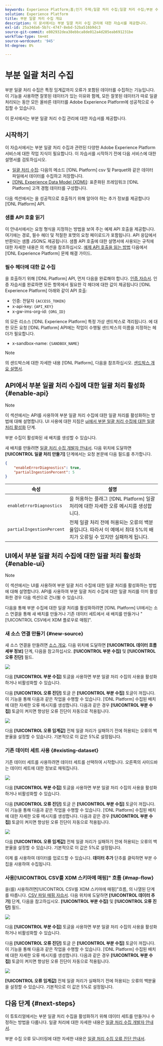 ```yaml
---
keywords: Experience Platform;홈;인기 주제;일괄 처리 수집;일괄 처리 수집;부분 수집;부분 수집;부분 수집;오류 검색;오류 검색;부분 일괄 처리 수집;부분 일괄 처리 수집;부분;수집;수집;수집;
solution: Experience Platform
title: 부분 일괄 처리 수집 개요
description: 이 문서에서는 부분 일괄 처리 수집 관리에 대한 자습서를 제공합니다.
exl-id: 25a34da6-5b7c-4747-8ebd-52ba516b9dc3
source-git-commit: e802932dea38ebbca8de012a4d285eab691231be
workflow-type: tm+mt
source-wordcount: '945'
ht-degree: 0%

---
```


# 부분 일괄 처리 수집

부분 일괄 처리 수집은 특정 임계값까지 오류가 포함된 데이터를 수집하는 기능입니다. 이 기능을 사용하면 잘못된 데이터가 있는 이유와 함께, 모든 잘못된 데이터가 따로 일괄 처리되는 동안 모든 올바른 데이터를 Adobe Experience Platform에 성공적으로 수집할 수 있습니다.

이 문서에서는 부분 일괄 처리 수집 관리에 대한 자습서를 제공합니다.

## 시작하기

이 자습서에서는 부분 일괄 처리 수집과 관련된 다양한 Adobe Experience Platform 서비스에 대한 작업 지식이 필요합니다. 이 자습서를 시작하기 전에 다음 서비스에 대한 설명서를 검토하십시오.

- [일괄 처리 수집](./overview.md): 다음의 메소드 [!DNL Platform] csv 및 Parquet와 같은 데이터 파일에서 데이터를 수집하고 저장합니다.
- [[!DNL Experience Data Model (XDM)]](../../xdm/home.md): 표준화된 프레임워크 [!DNL Platform] 고객 경험 데이터를 구성합니다.

다음 섹션에서는 을 성공적으로 호출하기 위해 알아야 하는 추가 정보를 제공합니다 [!DNL Platform] API.

### 샘플 API 호출 읽기

이 안내서에서는 요청 형식을 지정하는 방법을 보여 주는 예제 API 호출을 제공합니다. 여기에는 경로, 필수 헤더 및 적절한 포맷의 요청 페이로드가 포함됩니다. API 응답에서 반환되는 샘플 JSON도 제공됩니다. 샘플 API 호출에 대한 설명서에 사용되는 규칙에 대한 자세한 내용은 의 섹션을 참조하십시오. [예제 API 호출을 읽는 방법](../../landing/troubleshooting.md#how-do-i-format-an-api-request) 다음에서 [!DNL Experience Platform] 문제 해결 가이드.

### 필수 헤더에 대한 값 수집

을 호출하기 위해 [!DNL Platform] API, 먼저 다음을 완료해야 합니다. [인증 자습서](https://www.adobe.com/go/platform-api-authentication-en). 인증 자습서를 완료하면 모든 항목에서 필요한 각 헤더에 대한 값이 제공됩니다 [!DNL Experience Platform] 아래와 같이 API 호출:

- 인증: 전달자 `{ACCESS_TOKEN}`
- x-api-key: `{API_KEY}`
- x-gw-ims-org-id: `{ORG_ID}`

의 모든 리소스 [!DNL Experience Platform] 특정 가상 샌드박스로 격리됩니다. 에 대한 모든 요청 [!DNL Platform] API에는 작업이 수행될 샌드박스의 이름을 지정하는 헤더가 필요합니다.

- x-sandbox-name: `{SANDBOX_NAME}`

>[!NOTE]
>
>의 샌드박스에 대한 자세한 내용 [!DNL Platform], 다음을 참조하십시오. [샌드박스 개요 설명서](../../sandboxes/home.md).

## API에서 부분 일괄 처리 수집에 대한 일괄 처리 활성화 {#enable-api}

>[!NOTE]
>
>이 섹션에서는 API를 사용하여 부분 일괄 처리 수집에 대한 일괄 처리를 활성화하는 방법에 대해 설명합니다. UI 사용에 대한 지침은 [ui에서 부분 일괄 처리 수집에 대한 일괄 처리 활성화](#enable-ui) 단계.

부분 수집이 활성화된 새 배치를 생성할 수 있습니다.

새 배치를 만들려면 [일괄 처리 수집 개발자 안내서](./api-overview.md). 다음 위치에 도달하면 **[!UICONTROL 일괄 처리 만들기]** 단계에서는 요청 본문에 다음 필드를 추가합니다.

```json
{
    "enableErrorDiagnostics": true,
    "partialIngestionPercent": 5
}
```

| 속성 | 설명 |
| -------- | ----------- |
| `enableErrorDiagnostics` | 을 허용하는 플래그 [!DNL Platform] 일괄 처리에 대한 자세한 오류 메시지를 생성합니다. |
| `partialIngestionPercent` | 전체 일괄 처리 전에 허용되는 오류의 백분율입니다. 따라서 이 예에서 최대 5%의 배치가 오류일 수 있지만 실패하게 됩니다. |


## UI에서 부분 일괄 처리 수집에 대한 일괄 처리 활성화 {#enable-ui}

>[!NOTE]
>
>이 섹션에서는 UI를 사용하여 부분 일괄 처리 수집에 대한 일괄 처리를 활성화하는 방법에 대해 설명합니다. API를 사용하여 부분 일괄 처리 수집에 대한 일괄 처리를 이미 활성화한 경우 다음 섹션으로 건너뛸 수 있습니다.

다음을 통해 부분 수집에 대한 일괄 처리를 활성화하려면 [!DNL Platform] UI에서는 소스 연결을 통해 새 배치를 만들거나 기존 데이터 세트에서 새 배치를 만들거나 &quot;[!UICONTROL CSV에서 XDM 플로우로 매핑]&quot;.

### 새 소스 연결 만들기 {#new-source}

새 소스 연결을 만들려면 [소스 개요](../../sources/home.md). 다음 위치에 도달하면 **[!UICONTROL 데이터 흐름 세부 정보]** 단계, 다음을 참고하십시오. **[!UICONTROL 부분 수집]** 및 **[!UICONTROL 오류 진단]** 필드.

![](../images/batch-ingestion/partial-ingestion/configure-batch.png)

다음 **[!UICONTROL 부분 수집]** 토글을 사용하면 부분 일괄 처리 수집의 사용을 활성화하거나 비활성화할 수 있습니다.

다음 **[!UICONTROL 오류 진단]** 토글 은 **[!UICONTROL 부분 수집]** 토글이 꺼집니다. 이 기능을 통해 다음과 같은 작업을 수행할 수 있습니다. [!DNL Platform] 수집된 배치에 대한 자세한 오류 메시지를 생성합니다. 다음과 같은 경우 **[!UICONTROL 부분 수집]** 토글이 켜지면 향상된 오류 진단이 자동으로 적용됩니다.

![](../images/batch-ingestion/partial-ingestion/configure-batch-partial-ingestion-focus.png)

다음 **[!UICONTROL 오류 임계값]** 전체 일괄 처리가 실패하기 전에 허용되는 오류의 백분율을 설정할 수 있습니다. 기본적으로 이 값은 5%로 설정됩니다.

### 기존 데이터 세트 사용 {#existing-dataset}

기존 데이터 세트를 사용하려면 데이터 세트를 선택하여 시작합니다. 오른쪽의 사이드바는 데이터 세트에 대한 정보로 채워집니다.

![](../images/batch-ingestion/partial-ingestion/monitor-dataset.png)

다음 **[!UICONTROL 부분 수집]** 토글을 사용하면 부분 일괄 처리 수집의 사용을 활성화하거나 비활성화할 수 있습니다.

다음 **[!UICONTROL 오류 진단]** 토글 은 **[!UICONTROL 부분 수집]** 토글이 꺼집니다. 이 기능을 통해 다음과 같은 작업을 수행할 수 있습니다. [!DNL Platform] 수집된 배치에 대한 자세한 오류 메시지를 생성합니다. 다음과 같은 경우 **[!UICONTROL 부분 수집]** 토글이 켜지면 향상된 오류 진단이 자동으로 적용됩니다.

![](../images/batch-ingestion/partial-ingestion/monitor-dataset-partial-ingestion-focus.png)

다음 **[!UICONTROL 오류 임계값]** 전체 일괄 처리가 실패하기 전에 허용되는 오류의 백분율을 설정할 수 있습니다. 기본적으로 이 값은 5%로 설정됩니다.

이제 를 사용하여 데이터를 업로드할 수 있습니다. **데이터 추가** 단추를 클릭하면 부분 수집을 사용하여 수집됩니다.

### 사용[!UICONTROL CSV를 XDM 스키마에 매핑]&quot; 흐름 {#map-flow}

을(를) 사용하려면[!UICONTROL CSV를 XDM 스키마에 매핑]&quot;흐름, 의 나열된 단계를 따릅니다. [CSV 파일 매핑 자습서](../tutorials/map-csv/overview.md). 다음 위치에 도달하면 **[!UICONTROL 데이터 추가]** 단계, 다음을 참고하십시오. **[!UICONTROL 부분 수집]** 및 **[!UICONTROL 오류 진단]** 필드.

![](../images/batch-ingestion/partial-ingestion/xdm-csv-workflow.png)

다음 **[!UICONTROL 부분 수집]** 토글을 사용하면 부분 일괄 처리 수집의 사용을 활성화하거나 비활성화할 수 있습니다.

다음 **[!UICONTROL 오류 진단]** 토글 은 **[!UICONTROL 부분 수집]** 토글이 꺼집니다. 이 기능을 통해 다음과 같은 작업을 수행할 수 있습니다. [!DNL Platform] 수집된 배치에 대한 자세한 오류 메시지를 생성합니다. 다음과 같은 경우 **[!UICONTROL 부분 수집]** 토글이 켜지면 향상된 오류 진단이 자동으로 적용됩니다.

![](../images/batch-ingestion/partial-ingestion/xdm-csv-workflow-partial-ingestion-focus.png)

**[!UICONTROL 오류 임계값]** 전체 일괄 처리가 실패하기 전에 허용되는 오류의 백분율을 설정할 수 있습니다. 기본적으로 이 값은 5%로 설정됩니다.

## 다음 단계 {#next-steps}

이 튜토리얼에서는 부분 일괄 처리 수집을 활성화하기 위해 데이터 세트를 만들거나 수정하는 방법을 다룹니다. 일괄 처리에 대한 자세한 내용은 [일괄 처리 수집 개발자 안내서](./api-overview.md).

부분 수집 오류 모니터링에 대한 자세한 내용은 [일괄 처리 수집 오류 진단 안내서](../quality/error-diagnostics.md).
